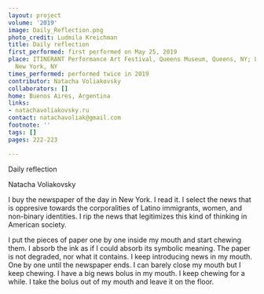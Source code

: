 ```yaml
---
layout: project
volume: '2019'
image: Daily_Reflection.png
photo_credit: Ludmila Kreichman
title: Daily reflection
first_performed: first performed on May 25, 2019
place: ITINERANT Performance Art Festival, Queens Museum, Queens, NY; Last Frontier,
  New York, NY
times_performed: performed twice in 2019
contributor: Natacha Voliakovsky
collaborators: []
home: Buenos Aires, Argentina
links:
- natachavoliakovsky.ru
contact: natachavoliak@gmail.com
footnote: ''
tags: []
pages: 222-223

---
```


Daily reflection

Natacha Voliakovsky

I buy the newspaper of the day in New York. I read it. I select the news that is oppresive towards the corporalities of Latino immigrants, women, and non-binary identities. I rip the news that legitimizes this kind of thinking in American society.

I put the pieces of paper one by one inside my mouth and start chewing them. I absorb the ink as if I could absorb its symbolic meaning. The paper is not degraded, nor what it contains. I keep introducing news in my mouth. One by one until the newspaper ends. I can barely close my mouth but I keep chewing. I have a big news bolus in my mouth. I keep chewing for a while. I take the bolus out of my mouth and leave it on the floor.
